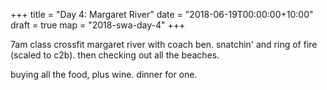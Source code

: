 +++
title = "Day 4: Margaret River"
date = "2018-06-19T00:00:00+10:00"
draft = true
map = "2018-swa-day-4"
+++

7am class crossfit margaret river with coach ben. snatchin' and ring of fire (scaled to c2b). then checking out all the beaches.

buying all the food, plus wine. dinner for one.
